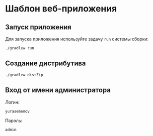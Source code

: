 # Шаблон веб-приложения

## Запуск приложения

Для запуска приложения используйте задачу `run` системы сборки:

```
./gradlew run
```

## Создание дистрибутива

```
./gradlew distZip
```

## Вход от имени администратора

Логин: 
```
yurasemenov
```

Пароль:
```
admin
```
